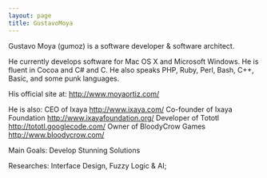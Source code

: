 ```yaml
---
layout: page
title: GustavoMoya
---
```


Gustavo Moya (gumoz) is a software developer & software architect.

He currently develops software for Mac OS X and Microsoft Windows.
He is fluent in Cocoa and C# and C.
He also speaks PHP, Ruby, Perl, Bash, C++, Basic, and some punk languages.

His official site at: http://www.moyaortiz.com/

He is also:
CEO of Ixaya http://www.ixaya.com/
Co-founder of Ixaya Foundation http://www.ixayafoundation.org/
Developer of Tototl http://tototl.googlecode.com/
Owner of BloodyCrow Games http://www.bloodycrow.com/

Main Goals:
Develop Stunning Solutions

Researches:
Interface Design, Fuzzy Logic & AI;

